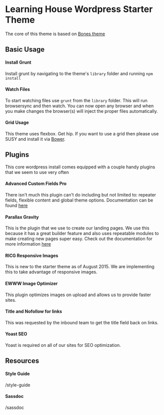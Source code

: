 # Learning House Wordpress Starter Theme

The core of this theme is based on [Bones theme](https://github.com/eddiemachado/bones)

## Basic Usage

#### Install Grunt

Install grunt by navigating to the theme's `library` folder and running `npm install`

#### Watch Files

To start watching files use `grunt` from the `library` folder. This will run browsersync and then watch. You can now open any browser and when you make changes the browser(s) will inject the proper files automatically.

#### Grid Usage

This theme uses flexbox. Get hip. If you want to use a grid then please use SUSY and install it via [Bower](http://bower.io).

## Plugins

This core wordpress install comes equipped with a couple handy plugins that we seem to use very often

#### Advanced Custom Fields Pro

There isn't much this plugin can't do including but not limited to: repeater fields, flexible content and global theme options. Documentation can be found [here](http://www.advancedcustomfields.com/pro/)

#### Parallax Gravity

This is the plugin that we use to create our landing pages. We use this because it has a great builder feature and also uses repeatable modules to make creating new pages super easy. Check out the documentation for more information [here](http://sakuraplugins.com/docs/gravity_documentation/)

#### RICG Responsive Images

This is new to the starter theme as of August 2015. We are implementing this to take advantage of responsive images.

#### EWWW Image Optimizer

This plugin optimizes images on upload and allows us to provide faster sites.

#### Title and Nofollow for links

This was requested by the inbound team to get the title field back on links.

#### Yoast SEO

Yoast is required on all of our sites for SEO optimization.

## Resources

#### Style Guide
/style-guide

#### Sassdoc
/sassdoc
